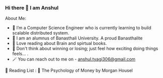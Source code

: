 ### Hi there 👋 I am Anshul


About Me:

- 🔭 I’m a Computer Science Engineer who is currently learning to build scalable distributed system.
-  🎇 I am an alumnus of Banasthali University. A proud Banasthalite
- 🌱 Love reading about Brain and spirtual books. 
- 🏅 Don't think about winning or losing; just feel how exciting doing things feels... .
- 🪄 You can reach out to me on - anshul.tyagi306@gmail.com


📘 Reading List : 
📖 The Psychology of Money by Morgan Housel



